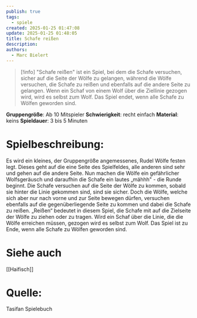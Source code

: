 ```yaml
---
publish: true
tags:
  - spiele
created: 2025-01-25 01:47:08
update: 2025-01-25 01:48:05
title: Schafe reißen
description: 
authors:
  - Marc Bielert
---
```


>[!info]
>"Schafe reißen" ist ein Spiel, bei dem die Schafe versuchen, sicher auf die Seite der Wölfe zu gelangen, während die Wölfe versuchen, die Schafe zu reißen und ebenfalls auf die andere Seite zu gelangen. Wenn ein Schaf von einem Wolf über die Ziellinie gezogen wird, wird es selbst zum Wolf. Das Spiel endet, wenn alle Schafe zu Wölfen geworden sind.

**Gruppengröße**: Ab 10 Mitspieler
**Schwierigkeit**: recht einfach
**Material**: keins
**Spieldauer**: 3 bis 5 Minuten

# **Spielbeschreibung**:

Es wird ein kleines, der Gruppengröße angemessenes, Rudel Wölfe festen legt. Dieses geht auf die eine Seite des Spielfeldes, alle anderen sind sehr und gehen auf die andere Seite. Nun machen die Wölfe ein gefährlicher Wolfsgeräusch und daraufhin die Schafe ein lautes „mähhh" - die Runde beginnt. Die Schafe versuchen auf die Seite der Wölfe zu kommen, sobald sie hinter die Linie gekommen sind, sind sie sicher. Doch die Wölfe, welche sich aber nur nach vorne und zur Seite bewegen dürfen, versuchen ebenfalls auf die gegenüberliegende Seite zu kommen und dabei die Schafe zu reißen. „Reißen“ bedeutet in diesem Spiel, die Schafe mit auf die Zielseite der Wölfe zu ziehen oder zu tragen. Wird ein Schaf über die Linie, die die Wölfe erreichen müssen, gezogen wird es selbst zum Wolf. Das Spiel ist zu Ende, wenn alle Schafe zu Wölfen geworden sind.

# Siehe auch

[[Haifisch]]

# **Quelle**:

Tasifan Spielebuch
